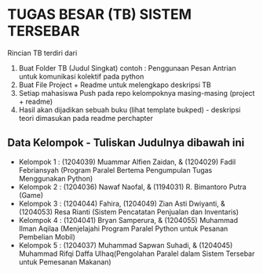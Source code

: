 # TUGAS BESAR (TB) SISTEM TERSEBAR

Rincian TB terdiri dari

1. Buat Folder TB (Judul Singkat) contoh : Penggunaan Pesan Antrian untuk komunikasi kolektif pada python
2. Buat File Project + Readme untuk melengkapo deskripsi TB
3. Setiap mahasiswa Push pada repo kelompoknya masing-masing (project + readme)
4. Hasil akan dijadikan sebuah buku (lihat template bukped) - deskripsi teori dimasukan pada readme perchapter

## Data Kelompok - Tuliskan Judulnya dibawah ini

- Kelompok 1 : (1204039) Muammar Alfien Zaidan, & (1204029) Fadil Febriansyah (Program Paralel Bertema Pengumpulan Tugas Menggunakan Python)
- Kelompok 2 : (1204036) Nawaf Naofal, & (1194031) R. Bimantoro Putra (Game)
- Kelompok 3 : (1204044) Fahira, (1204049) Zian Asti Dwiyanti, & (1204053) Resa Rianti (Sistem Pencatatan Penjualan dan Inventaris)
- Kelompok 4 : (1204041) Bryan Samperura, & (1204055) Muhammad Ilman Aqilaa (Menjelajahi Program Paralel Python untuk Pesanan Pembelian Mobil)
- Kelompok 5 : (1204037) Muhammad Sapwan Suhadi, & (1204045) Muhammad Rifqi Daffa Ulhaq(Pengolahan Paralel dalam Sistem Tersebar untuk Pemesanan Makanan)
